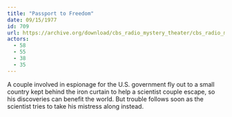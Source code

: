 ```yaml
---
title: "Passport to Freedom"
date: 09/15/1977
id: 709
url: https://archive.org/download/cbs_radio_mystery_theater/cbs_radio_mystery_theater-0701-0750.zip/cbs_radio_mystery_theater-0701-0750%2Fcbsrmt_0709_passport_to_freedom.mp3
actors:
  - 58
  - 55
  - 38
  - 35
---
```

A couple involved in espionage for the U.S. government fly out to a small country kept behind the iron curtain to help a scientist couple escape, so his discoveries can benefit the world. But trouble follows soon as the scientist tries to take his mistress along instead.